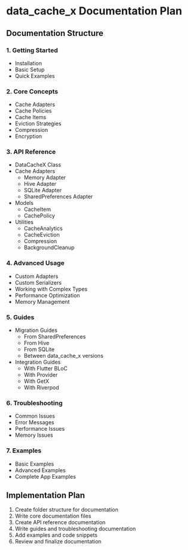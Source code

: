 # data_cache_x Documentation Plan

## Documentation Structure

### 1. Getting Started
- Installation
- Basic Setup
- Quick Examples

### 2. Core Concepts
- Cache Adapters
- Cache Policies
- Cache Items
- Eviction Strategies
- Compression
- Encryption

### 3. API Reference
- DataCacheX Class
- Cache Adapters
  - Memory Adapter
  - Hive Adapter
  - SQLite Adapter
  - SharedPreferences Adapter
- Models
  - CacheItem
  - CachePolicy
- Utilities
  - CacheAnalytics
  - CacheEviction
  - Compression
  - BackgroundCleanup

### 4. Advanced Usage
- Custom Adapters
- Custom Serializers
- Working with Complex Types
- Performance Optimization
- Memory Management

### 5. Guides
- Migration Guides
  - From SharedPreferences
  - From Hive
  - From SQLite
  - Between data_cache_x versions
- Integration Guides
  - With Flutter BLoC
  - With Provider
  - With GetX
  - With Riverpod

### 6. Troubleshooting
- Common Issues
- Error Messages
- Performance Issues
- Memory Issues

### 7. Examples
- Basic Examples
- Advanced Examples
- Complete App Examples

## Implementation Plan

1. Create folder structure for documentation
2. Write core documentation files
3. Create API reference documentation
4. Write guides and troubleshooting documentation
5. Add examples and code snippets
6. Review and finalize documentation
